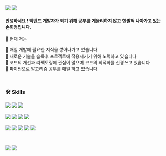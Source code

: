 

<!-- <div align="center"> -->
<p>
<a href="https://heejung-gjt.github.io/"><img src="https://img.shields.io/badge/BLOG-44A833?style=flat-square&logo=Blogger&logoColor=white"/></a>
<img src="https://img.shields.io/badge/hee980313@gmail.com-EA4335?style=flat-square&logo=gmail&logoColor=white"/> </p>

#### 안녕하세요 ! 백엔드 개발자가 되기 위해 공부를 게을리하지 않고 한발씩 나아가고 있는 손희정입니다.    
🙆 현재 저는      

🌱 매일 개발에 필요한 지식을 쌓아나가고 있습니다   
🌱 새로운 기술을 습득후 프로젝트에 적용시키기 위해 노력하고 있습니다   
🌱 코드의 개선과 리펙토링에 관심이 많으며 코드의 최적화를 신경쓰고 있습니다   
🌱 파이썬으로 알고리즘 공부를 매일 하고 있습니다



<br>

### 🛠️ Skills

<p>
<img src="https://img.shields.io/badge/HTML5-E34F26?style=flat-square&logo=html5&logoColor=white"/>  
<img src="https://img.shields.io/badge/CSS3-1572B6?style=flat-square&logo=css3&logoColor=white"/>
<img src="https://img.shields.io/badge/JavaScript-F7DF1E?style=flat-square&logo=javascript&logoColor=black"/> <br><br>
<img src="https://img.shields.io/badge/Django-092E20?style=flat-square&logo=django&logoColor=ffff"/>
<img src="https://img.shields.io/badge/Python-3776AB?style=flat-square&logo=python&logoColor=white"/>    
<img src="https://img.shields.io/badge/MySQL-4479A1?style=flat-square&logo=mysql&logoColor=white"/>  
<img src="https://img.shields.io/badge/aws-232F3E?style=flat-square&logo=amazon&logoColor=white"><br><br>
<img src="https://img.shields.io/badge/linux-FCC624?style=flat-square&logo=linux&logoColor=black">
<img src="https://img.shields.io/badge/git-F05032?style=flat-square&logo=git&logoColor=white">
<img src="https://img.shields.io/badge/slack-4A154B?style=flat-square&logo=slack&logoColor=white">
<img src="https://img.shields.io/badge/github-181717?style=flat-square&logo=github&logoColor=white">
<img src="https://img.shields.io/badge/visual studio code-007ACC?style=flat-square&logo=visualstudiocode&logoColor=white">

</p>

<br>

<p>
  <img src="https://github-readme-stats.vercel.app/api?username=heejung-gjt&show_icons=true&theme=tokyonight">
  <img src ="http://mazassumnida.wtf/api/v2/generate_badge?boj=dkfkffkf115">
</p>
